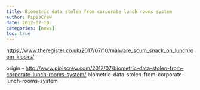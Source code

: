 ```yaml
---
title: Biometric data stolen from corporate lunch rooms system
author: PipisCrew
date: 2017-07-10
categories: [news]
toc: true
---
```


https://www.theregister.co.uk/2017/07/10/malware_scum_snack_on_lunchroom_kiosks/

origin - http://www.pipiscrew.com/2017/07/biometric-data-stolen-from-corporate-lunch-rooms-system/ biometric-data-stolen-from-corporate-lunch-rooms-system